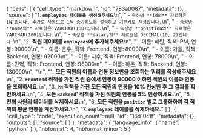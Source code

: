{
 "cells": [
  {
   "cell_type": "markdown",
   "id": "783a0087",
   "metadata": {},
   "source": [
    "1. **`employees 테이블을 생성해주세요`**\n",
    "    - `속성명 **id의** 자료형은 INT입니다. 추가로 자동으로 1씩 증가하도록 설정하고 기본키로 지정합니다.`\n",
    "    - `속성명 **name의** 자료형은 VARCHAR(100)입니다.`\n",
    "    - `속성명 **position의** 자료형은 VARCHAR(100)입니다.`\n",
    "    - `속성명 **salary의** 자료형은 DECIMAL(10, 2)입니다.`\n",
    "2. **직원 데이터를 `employees`에 추가해주세요**\n",
    "    - 이름: 혜린, 직책: PM, 연봉: 90000\n",
    "    - 이름: 은우, 직책: Frontend, 연봉: 80000\n",
    "    - 이름: 가을, 직책: Backend, 연봉: 92000\n",
    "    - 이름: 지수, 직책: Frontend, 연봉: 78000\n",
    "    - 이름: 민혁, 직책: Frontend, 연봉: 96000\n",
    "    - 이름: 하온, 직책: Backend, 연봉: 130000\n",
    "\n",
    "1. **모든 직원의 이름과 연봉 정보만을 조회하는 쿼리를 작성해주세요**\n",
    "2. **`Frontend` 직책을 가진 직원 중에서 연봉이 90000 이하인 직원의 이름과 연봉을 조회하세요.**\n",
    "3. **`PM` 직책을 가진 모든 직원의 연봉을 10% 인상한 후 그 결과를 확인하세요.**\n",
    "4. **모든 `Backend`' 직책을 가진 직원의 연봉을 5% 인상하세요.**\n",
    "5. **민혁 사원의 데이터를 삭제하세요**\n",
    "6. **모든 직원을 `position` 별로 그룹화하여 각 직책의 평균 연봉을 계산하세요.**\n",
    "7. **`employees` 테이블을 삭제하세요.**"
   ]
  },
  {
   "cell_type": "code",
   "execution_count": null,
   "id": "16d10c1f",
   "metadata": {},
   "outputs": [],
   "source": [
  }
 ],
 "metadata": {
  "language_info": {
   "name": "python"
  }
 },
 "nbformat": 4,
 "nbformat_minor": 5
}
